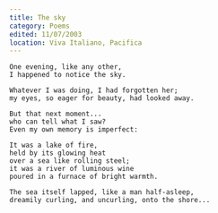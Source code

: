 ```yaml
---
title: The sky
category: Poems
edited: 11/07/2003
location: Viva Italiano, Pacifica
---
```


    One evening, like any other,
    I happened to notice the sky.

    Whatever I was doing, I had forgotten her;
    my eyes, so eager for beauty, had looked away.

    But that next moment...
    who can tell what I saw?
    Even my own memory is imperfect:

    It was a lake of fire,
    held by its glowing heat
    over a sea like rolling steel;
    it was a river of luminous wine
    poured in a furnace of bright warmth.

    The sea itself lapped, like a man half-asleep,
    dreamily curling, and uncurling, onto the shore...


